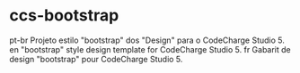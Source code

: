 ccs-bootstrap
=============

pt-br Projeto estilo "bootstrap" dos "Design" para o CodeCharge Studio 5.
en "bootstrap" style design template for CodeCharge Studio 5.
fr Gabarit de design "bootstrap" pour CodeCharge Studio 5.